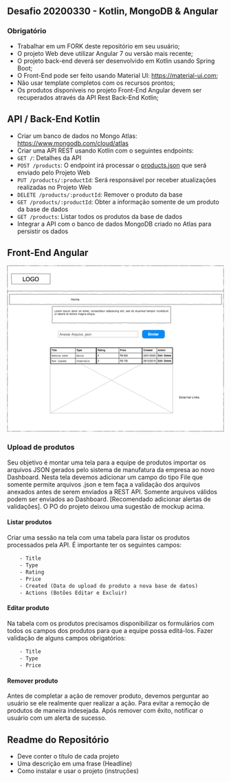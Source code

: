 ## Desafio 20200330 - Kotlin, MongoDB & Angular
 
 
### Obrigatório
 
- Trabalhar em um FORK deste repositório em seu usuário;
- O projeto Web deve utilizar Angular 7 ou versão mais recente;
- O projeto back-end deverá ser desenvolvido em Kotlin usando Spring Boot;
- O Front-End pode ser feito usando Material UI: https://material-ui.com;
- Não usar template completos com os recursos prontos;
- Os produtos disponíveis no projeto Front-End Angular devem ser recuperados através da API Rest Back-End Kotlin;
 
## API / Back-End Kotlin
 
- Criar um banco de dados no Mongo Atlas: https://www.mongodb.com/cloud/atlas
- Criar uma API REST usando Kotlin com o seguintes endpoints:
 - `GET /`: Detalhes da API
 - `POST /products`: O endpoint irá processar o [products.json](products.json) que será enviado pelo Projeto Web
 - `PUT /products/:productId`: Será responsável por receber atualizações realizadas no Projeto Web
 - `DELETE /products/:productId`: Remover o produto da base
 - `GET /products/:productId`: Obter a informação somente de um produto da base de dados
 - `GET /products`: Listar todos os produtos da base de dados
- Integrar a API com o banco de dados MongoDB criado no Atlas para persistir os dados
 
 
## Front-End Angular
 
![Home](assets/images/home.png)

### Upload de produtos
 
Seu objetivo é montar uma tela para a equipe de produtos importar os arquivos JSON gerados pelo sistema de manufatura da empresa ao novo Dashboard. 
Nesta tela devemos adicionar um campo do tipo File que somente permite arquivos .json e tem faça a validação dos arquivos anexados antes de serem enviados a REST API. 
Somente arquivos válidos podem ser enviados ao Dashboard. [Recomendado adicionar alertas de validações]. O PO do projeto deixou uma sugestão de mockup acima.


 
#### Listar produtos
 
Criar uma sessão na tela com uma tabela para listar os produtos processados pela API. É importante ter os seguintes campos:
 
        - Title
        - Type
        - Rating
        - Price
        - Created (Data do upload do produto a nova base de datos)
        - Actions (Botões Editar e Excluir)
 
#### Editar produto
 
Na tabela com os produtos precisamos disponibilizar os formulários com todos os campos dos produtos para que a equipe possa editá-los. 
Fazer validação de alguns campos obrigatórios:

        - Title
        - Type
        - Price
 
#### Remover produto
 
Antes de completar a ação de remover produto, devemos perguntar ao usuário se ele realmente 
quer realizar a ação. Para evitar a remoção de produtos de maneira indesejada. 
Após remover com êxito, notificar o usuário com um alerta de sucesso.
 

## Readme do Repositório
 
- Deve conter o título de cada projeto
- Uma descrição em uma frase (Headline)
- Como instalar e usar o projeto (instruções)
 

